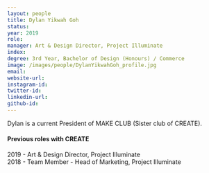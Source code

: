 ```yaml
---
layout: people
title: Dylan Yikwah Goh
status:
year: 2019
role: 
manager: Art & Design Director, Project Illuminate
index:
degree: 3rd Year, Bachelor of Design (Honours) / Commerce
image: /images/people/DylanYikwahGoh_profile.jpg
email:
website-url: 
instagram-id: 
twitter-id: 
linkedin-url:
github-id: 
---
```

Dylan is a current President of MAKE CLUB (Sister club of CREATE).
<h4>Previous roles with CREATE</h4>
2019 - Art & Design Director, Project Illuminate <br>
2018 - Team Member - Head of Marketing, Project Illuminate